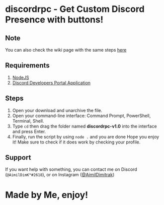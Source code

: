 # discordrpc - Get Custom Discord Presence with buttons!
## Note
You can also check the wiki page with the same steps [here](https://github.com/AimilDimitrak/discordrpc/wiki/Discord-Rich-Presence-Wiki)
## Requirements
1. [NodeJS](https://nodejs.org/en/download/)
2. [Discord Developers Portal Application](https://discord.com/developers/applications)
## Steps
1. Open your download and unarchive the file.
2. Open your command-line interface: Command Prompt, PowerShell, Terminal, Shell.
3. Type `cd` then drag the folder named **discordrpc-v1.0** into the interface and press Enter.
4. Finally, run the script by using `node .` and you are done Hope you enjoy it! Make sure to check if it does work by checking your profile.
## Support
If you want help with something, you can contact me on Discord (`@AimilDimK™#2618`), or on Instagram ([@AimilDimitrak](https://www.instagram.com/aimil_dimitrak/))
# Made by Me, enjoy!
